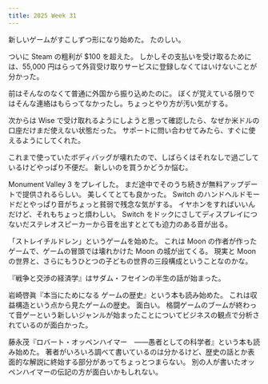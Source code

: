 ```yaml
---
title: 2025 Week 31
---
```


新しいゲームがすこしずつ形になり始めた。
たのしい。

ついに Steam の粗利が $100 を超えた。
しかしその支払いを受け取るためには、55,000 円はらって外貨受け取りサービスに登録しなくてはいけないことが分かった。

前はそんなのなくて普通に外国から振り込めたのに。
ぼくが覚えている限りではそんな連絡はもらってなかったし。ちょっとやり方が汚い気がする。

次からは Wise で受け取れるようにしようと思って確認したら、なぜか米ドルの口座だけまだ使えない状態だった。
サポートに問い合わせてみたら、すぐに使えるようにしてくれた。

これまで使っていたボディバッグが壊れたので、しばらくはそれなしで過ごしているけどやっぱり不便だ。
新しいのを買うかどうか悩む。

Monument Valley 3 をプレイした。
まだ途中でそのうち続きが無料アップデートで提供されるらしい。
美しくてとても良かった。
Switch のハンドヘルドモードだとやっぱり音がちょっと貧弱で残念な気がする。
イヤホンをすればいいんだけど、それもちょっと煩わしい。
Switch をドックにさしてディスプレイにつないだステレオスピーカーから音を出すととても迫力のある音が出る。

「ストレイチルドレン」というゲームを始めた。
これは Moon の作者が作ったゲームで、ゲームの冒頭では壊れかけた Moon の城が出てくる。
現実と Moon の世界と、さらにもうひとつの子どもの世界の三段構成ということなのかな。

『戦争と交渉の経済学』はサダム・フセインの半生の話が始まった。

岩崎啓眞『本当にためになる ゲームの歴史』という本も読み始めた。
これは収益構造という点から見たゲームの歴史。
面白い。
格闘ゲームのブームが終わって音ゲーという新しいジャンルが始まったことについてビジネスの観点で分析されているのが面白かった。

藤永茂『ロバート・オッペンハイマー　――愚者としての科学者』という本も読み始めた。
著者がいろいろ調べて書いているのは分かるけど、歴史の話とか表面的な解説に終始する部分があってちょっとつまらない。
別の人が書いたオッペンハイマーの伝記の方が面白いかもしれない。
